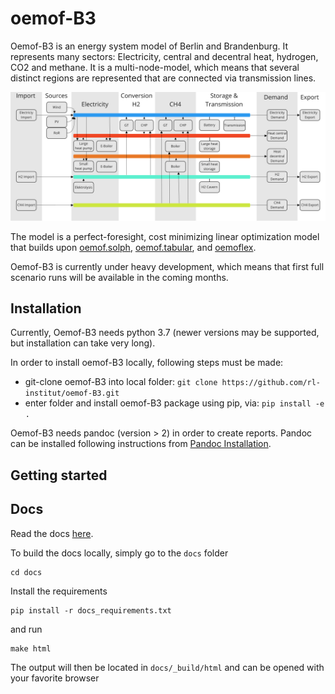 # oemof-B3

Oemof-B3 is an energy system model of Berlin and Brandenburg. It represents many sectors:
Electricity, central and decentral heat, hydrogen, CO2 and methane. It is a multi-node-model, which
means that several distinct regions are represented that are connected via transmission lines.

<img src="/docs/_img/model_structure.svg" width="900"/>

The model is a perfect-foresight, cost minimizing linear optimization model that builds upon
[oemof.solph](https://github.com/oemof/oemof-solph),
[oemof.tabular](https://github.com/oemof/oemof-tabular),
and [oemoflex](https://github.com/rl-institut/oemoflex).

Oemof-B3 is currently under heavy development, which means that first full scenario runs will be
available in the coming months.

## Installation

Currently, Oemof-B3 needs python 3.7 (newer versions may be supported, but installation can take very long).

In order to install oemof-B3 locally, following steps must be made: 
- git-clone oemof-B3 into local folder: `git clone https://github.com/rl-institut/oemof-B3.git`
- enter folder and install oemof-B3 package using pip, via: `pip install -e .`

Oemof-B3 needs pandoc (version > 2) in order to create reports. Pandoc can be installed following instructions from [Pandoc Installation](https://pandoc.org/installing.html).


## Getting started

## Docs

Read the docs [here](https://oemof-b3.readthedocs.io/).

To build the docs locally, simply go to the `docs` folder

    cd docs

Install the requirements

    pip install -r docs_requirements.txt

and run

    make html

The output will then be located in `docs/_build/html` and can be opened with your favorite browser
